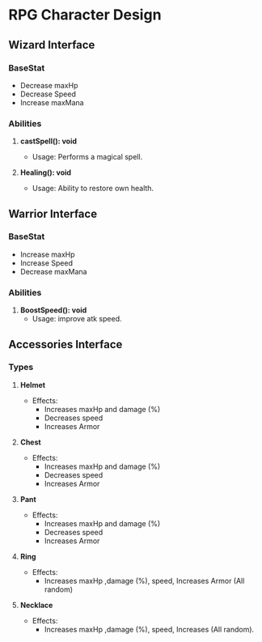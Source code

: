 # RPG Character Design

## Wizard Interface

### BaseStat
- Decrease maxHp
- Decrease Speed
- Increase maxMana

### Abilities
1. **castSpell(): void**
    - Usage: Performs a magical spell.

2. **Healing(): void**
    - Usage: Ability to restore own health.

## Warrior Interface

### BaseStat
- Increase maxHp
- Increase Speed
- Decrease maxMana

### Abilities
1. **BoostSpeed(): void**
    - Usage: improve atk speed.

## Accessories Interface

### Types
1. **Helmet**
    - Effects:
        - Increases maxHp and damage (%)
        - Decreases speed
        - Increases Armor

2. **Chest**
    - Effects:
        - Increases maxHp and damage (%)
        - Decreases speed
        - Increases Armor

3. **Pant**
    - Effects:
        - Increases maxHp and damage (%)
        - Decreases speed
        - Increases Armor
4. **Ring**
    - Effects:
        - Increases maxHp ,damage (%), speed, Increases Armor (All random)
        

5. **Necklace**
    - Effects:
        - Increases maxHp ,damage (%), speed, Increases (All random).
       

